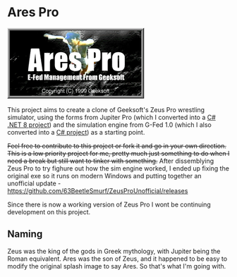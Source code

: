 # Ares Pro

![Ares Pro Splash](AresPro.WinFormsUi/Resources/splash.png)

This project aims to create a clone of Geeksoft's Zeus Pro wrestling simulator, using the forms from Jupiter Pro (which I converted into a [C# .NET 8 project](https://github.com/63BeetleSmurf/zeus_pro_forms)) and the simulation engine from G-Fed 1.0 (which I also converted into a [C# project](https://github.com/63BeetleSmurf/GFedSimEngine)) as a starting point.

~~Feel free to contribute to this project or fork it and go in your own direction. This is a low priority project for me, pretty much just something to do when I need a break but still want to tinker with something.~~
After dissemblying Zeus Pro to try fighure out how the sim engine worked, I ended up fixing the original exe so it runs on modern Windows and putting together an unofficial update - https://github.com/63BeetleSmurf/ZeusProUnofficial/releases

Since there is now a working version of Zeus Pro I wont be continuing development on this project.

## Naming

Zeus was the king of the gods in Greek mythology, with Jupiter being the Roman equivalent. Ares was the son of Zeus, and it happened to be easy to modify the original splash image to say Ares. So that's what I'm going with.
